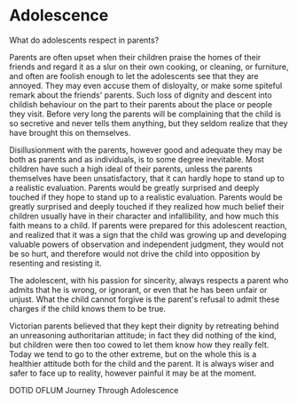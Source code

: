 # Adolescence

What do adolescents respect in parents?

Parents are often upset when their children praise the homes of their friends and regard it as a slur on their own cooking, or cleaning, or furniture, and often are foolish enough to let the adolescents see that they are annoyed. They may even accuse them of disloyalty, or make some spiteful remark about the friends' parents. Such loss of dignity and descent into childish behaviour on the part to their parents about the place or people they visit. Before very long the parents will be complaining that the child is so secretive and never tells them anything, but they seldom realize that they have brought this on themselves.

Disillusionment with the parents, however good and adequate they may be both as parents and as individuals, is to some degree inevitable. Most children have such a high ideal of their parents, unless the parents themselves have been unsatisfactory, that it can hardly hope to stand up to a realistic evaluation. Parents would be greatly surprised and deeply touched if they hope to stand up to a realistic evaluation. Parents would be greatly surprised and deeply touched if they realized how much belief their children usually have in their character and infallibility, and how much this faith means to a child. If parents were prepared for this adolescent reaction, and realized that it was a sign that the child was growing up and developing valuable powers of observation and independent judgment, they would not be so hurt, and therefore would not drive the child into opposition by resenting and resisting it.

The adolescent, with his passion for sincerity, always respects a parent who admits that he is wrong, or ignorant, or even that he has been unfair or unjust. What the child cannot forgive is the parent's refusal to admit these charges if the child knows them to be true.

Victorian parents believed that they kept their dignity by retreating behind an unreasoning authoritarian attitude; in fact they did nothing of the kind, but children were then too cowed to let them know how they really felt. Today we tend to go to the other extreme, but on the whole this is a healthier attitude both for the child and the parent. It is always wiser and safer to face up to reality, however painful it may be at the moment.

DOTID OFLUM Journey Through Adolescence

